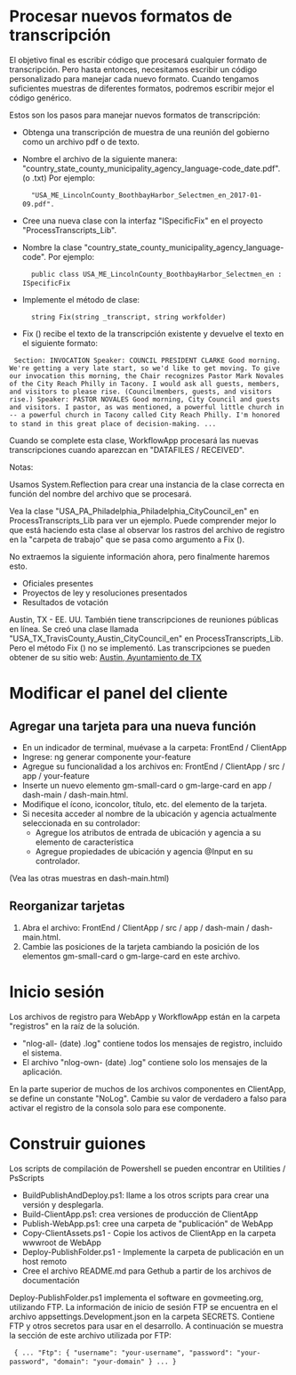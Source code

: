 <h1> Procesar nuevos formatos de transcripción </h1>
<p> El objetivo final es escribir código que procesará cualquier formato de transcripción. Pero hasta entonces, necesitamos escribir un código personalizado para manejar cada nuevo formato. Cuando tengamos suficientes muestras de diferentes formatos, podremos escribir mejor el código genérico. </p>

<p> Estos son los pasos para manejar nuevos formatos de transcripción: </p>

<ul>
<li>
<p> Obtenga una transcripción de muestra de una reunión del gobierno como un archivo pdf o de texto. </p>
</li>
<li>
<p> Nombre el archivo de la siguiente manera: "country_state_county_municipality_agency_language-code_date.pdf". (o .txt) Por ejemplo: </p>
<pre> <code> "USA_ME_LincolnCounty_BoothbayHarbor_Selectmen_en_2017-01-09.pdf".</code> </pre></li>
<li>
<p> Cree una nueva clase con la interfaz "ISpecificFix" en el proyecto "ProcessTranscripts_Lib". </p>
</li>
<li>
<p> Nombre la clase "country_state_county_municipality_agency_language-code". Por ejemplo: </p>
<pre> <code> public class USA_ME_LincolnCounty_BoothbayHarbor_Selectmen_en : ISpecificFix</code> </pre></li>
<li>
<p> Implemente el método de clase: </p>
<pre> <code> string Fix(string _transcript, string workfolder)</code> </pre></li>
<li>
<p> Fix () recibe el texto de la transcripción existente y devuelve el texto en el siguiente formato: </p>
</li>
</ul><pre> <code>Section: INVOCATION Speaker: COUNCIL PRESIDENT CLARKE Good morning. We&#39;re getting a very late start, so we&#39;d like to get moving. To give our invocation this morning, the Chair recognizes Pastor Mark Novales of the City Reach Philly in Tacony. I would ask all guests, members, and visitors to please rise. (Councilmembers, guests, and visitors rise.) Speaker: PASTOR NOVALES Good morning, City Council and guests and visitors. I pastor, as was mentioned, a powerful little church in -- a powerful church in Tacony called City Reach Philly. I&#39;m honored to stand in this great place of decision-making. ...</code> </pre>
<p> Cuando se complete esta clase, WorkflowApp procesará las nuevas transcripciones cuando aparezcan en "DATAFILES / RECEIVED". </p>

<p> Notas: </p>

<p> Usamos System.Reflection para crear una instancia de la clase correcta en función del nombre del archivo que se procesará. </p>

<p> Vea la clase "USA_PA_Philadelphia_Philadelphia_CityCouncil_en" en ProcessTranscripts_Lib para ver un ejemplo. Puede comprender mejor lo que está haciendo esta clase al observar los rastros del archivo de registro en la "carpeta de trabajo" que se pasa como argumento a Fix (). </p>

<p> No extraemos la siguiente información ahora, pero finalmente haremos esto. </p>

<ul>
<li> Oficiales presentes </li>
<li> Proyectos de ley y resoluciones presentados </li>
<li> Resultados de votación </li>
</ul>
<p> Austin, TX - EE. UU. También tiene transcripciones de reuniones públicas en línea. Se creó una clase llamada "USA_TX_TravisCounty_Austin_CityCouncil_en" en ProcessTranscripts_Lib. Pero el método Fix () no se implementó. Las transcripciones se pueden obtener de su sitio web: <a href="https://www.austintexas.gov/department/city-council/council/council_meeting_info_center.htm">Austin, Ayuntamiento de TX</a> </p>
<h1> Modificar el panel del cliente </h1><h2> Agregar una tarjeta para una nueva función </h2>
<ul>
<li> En un indicador de terminal, muévase a la carpeta: FrontEnd / ClientApp </li>
<li> Ingrese: ng generar componente your-feature </li>
<li> Agregue su funcionalidad a los archivos en: FrontEnd / ClientApp / src / app / your-feature </li>
<li> Inserte un nuevo elemento gm-small-card o gm-large-card en app / dash-main / dash-main.html. </li>
<li> Modifique el ícono, iconcolor, título, etc. del elemento de la tarjeta. </li>
<li> Si necesita acceder al nombre de la ubicación y agencia actualmente seleccionada en su controlador: 
<ul>
<li> Agregue los atributos de entrada de ubicación y agencia a su elemento de característica </li>
<li> Agregue propiedades de ubicación y agencia @Input en su controlador. </li>
</ul></li>
</ul>
<p> (Vea las otras muestras en dash-main.html) </p>
<h2> Reorganizar tarjetas </h2><ol>
<li> Abra el archivo: FrontEnd / ClientApp / src / app / dash-main / dash-main.html. </li>
<li> Cambie las posiciones de la tarjeta cambiando la posición de los elementos gm-small-card o gm-large-card en este archivo. </li></ol><h1> Inicio sesión </h1>
<p> Los archivos de registro para WebApp y WorkflowApp están en la carpeta "registros" en la raíz de la solución. </p>

<ul>
<li> "nlog-all- (date) .log" contiene todos los mensajes de registro, incluido el sistema. </li>
<li> El archivo "nlog-own- (date) .log" contiene solo los mensajes de la aplicación. </li>
</ul>
<p> En la parte superior de muchos de los archivos componentes en ClientApp, se define un constante "NoLog". Cambie su valor de verdadero a falso para activar el registro de la consola solo para ese componente. </p>
<h1> Construir guiones </h1>
<p> Los scripts de compilación de Powershell se pueden encontrar en Utilities / PsScripts </p>

<ul>
<li> BuildPublishAndDeploy.ps1: llame a los otros scripts para crear una versión y desplegarla. </li>
<li> Build-ClientApp.ps1: crea versiones de producción de ClientApp </li>
<li> Publish-WebApp.ps1: cree una carpeta de "publicación" de WebApp </li>
<li> Copy-ClientAssets.ps1 - Copie los activos de ClientApp en la carpeta wwwroot de WebApp </li>
<li> Deploy-PublishFolder.ps1 - Implemente la carpeta de publicación en un host remoto </li>
<li> Cree el archivo README.md para Gethub a partir de los archivos de documentación </li>
</ul>
<p> Deploy-PublishFolder.ps1 implementa el software en govmeeting.org, utilizando FTP. La información de inicio de sesión FTP se encuentra en el archivo appsettings.Development.json en la carpeta SECRETS. Contiene FTP y otros secretos para usar en el desarrollo. A continuación se muestra la sección de este archivo utilizada por FTP: </p>
<pre> <code>{ ... "Ftp": { "username": "your-username", "password": "your-password", "domain": "your-domain" } ... }</code> </pre>
